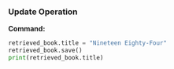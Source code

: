  ### Update Operation

**Command:**
```python
retrieved_book.title = "Nineteen Eighty-Four"
retrieved_book.save()
print(retrieved_book.title)

